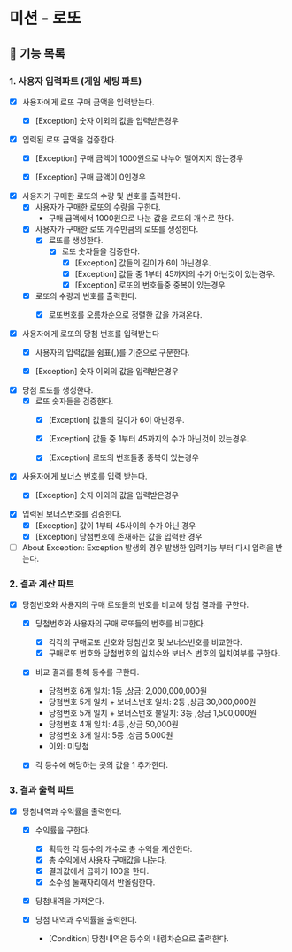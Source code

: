 # 미션 - 로또

## 🚀 기능 목록

### 1. 사용자 입력파트 (게임 세팅 파트)

- [x] 사용자에게 로또 구매 금액을 입력받는다.
    - [x] [Exception] 숫자 이외의 값을 입력받은경우


- [x] 입력된 로또 금액을 검증한다.
    - [x] [Exception] 구매 금액이 1000원으로 나누어 떨어지지 않는경우
    - [x] [Exception] 구매 금액이 0인경우


- [x] 사용자가 구매한 로또의 수량 및 번호를 출력한다.
    - [x] 사용자가 구매한 로또의 수량을 구한다.
        - 구매 금액에서 1000원으로 나눈 값을 로또의 개수로 한다.
    - [x] 사용자가 구매한 로또 개수만큼의 로또를 생성한다.
        - [x] 로또를 생성한다.
            - [x] 로또 숫자들을 검증한다.
                - [x] [Exception] 값들의 길이가 6이 아닌경우.
                - [x] [Exception] 값들 중 1부터 45까지의 수가 아닌것이 있는경우.
                - [x] [Exception] 로또의 번호들중 중복이 있는경우
    - [x] 로또의 수량과 번호를 출력한다.
        - [x] 로또번호를 오름차순으로 정렬한 값을 가져온다.


- [x] 사용자에게 로또의 당첨 번호를 입력받는다
    - [x] 사용자의 입력값을 쉼표(,)를 기준으로 구분한다.
    - [x] [Exception] 숫자 이외의 값을 입력받은경우


- [x] 당첨 로또를 생성한다.
    - [x] 로또 숫자들을 검증한다.
        - [x] [Exception] 값들의 길이가 6이 아닌경우.
        - [x] [Exception] 값들 중 1부터 45까지의 수가 아닌것이 있는경우.
        - [x] [Exception] 로또의 번호들중 중복이 있는경우


- [x] 사용자에게 보너스 번호를 입력 받는다.
    - [x] [Exception] 숫자 이외의 값을 입력받은경우


- [x] 입력된 보너스번호를 검증한다.
    - [x] [Exception] 값이 1부터 45사이의 수가 아닌 경우
    - [x] [Exception] 당첨번호에 존재하는 값을 입력한 경우

- [ ] About Exception: Exception 발생의 경우 발생한 입력기능 부터 다시 입력을 받는다.

### 2. 결과 계산 파트

- [x] 당첨번호와 사용자의 구매 로또들의 번호를 비교해 당첨 결과를 구한다.
    - [x] 당첨번호와 사용자의 구매 로또들의 번호를 비교한다.
        - [x] 각각의 구매로또 번호와 당첨번호 및 보너스번호를 비교한다.
        - [x] 구매로또 번호와 당첨번호의 일치수와 보너스 번호의 일치여부를 구한다.

    - [x] 비교 결과를 통해 등수를 구한다.
        - 당첨번호 6개 일치: 1등 ,상금: 2,000,000,000원
        - 당첨번호 5개 일치 + 보너스번호 일치: 2등 ,상금 30,000,000원
        - 당첨번호 5개 일치 + 보너스번호 불일치: 3등 ,상금 1,500,000원
        - 당첨번호 4개 일치: 4등 ,상금 50,000원
        - 당첨번호 3개 일치: 5등 ,상금 5,000원
        - 이외: 미당첨

    - [x] 각 등수에 해당하는 곳의 값을 1 추가한다.

### 3. 결과 출력 파트

- [x] 당첨내역과 수익률을 출력한다.
    - [x] 수익률을 구한다.
        - [x] 획득한 각 등수의 개수로 총 수익을 계산한다.
        - [x] 총 수익에서 사용자 구매값을 나눈다.
        - [x] 결과값에서 곱하기 100을 한다.
        - [x] 소수점 둘째자리에서 반올림한다.

    - [x] 당첨내역을 가져온다.

    - [x] 당첨 내역과 수익률을 출력한다.
        - [Condition] 당첨내역은 등수의 내림차순으로 출력한다.